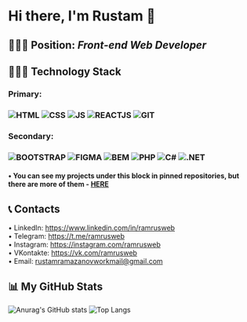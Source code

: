 # Hi there, I'm Rustam 👋
## 👨🏻‍🏫 Position: *Front-end Web Developer*
## 👨🏻‍💻 Technology Stack
### Primary:
### ![HTML](https://img.shields.io/badge/-HTML-151515?style=for-the-badge&logo=html5) ![CSS](https://img.shields.io/badge/-CSS-151515?style=for-the-badge&logo=css3) ![JS](https://img.shields.io/badge/-JS-151515?style=for-the-badge&logo=javascript) ![REACTJS](https://img.shields.io/badge/-REACTJS-151515?style=for-the-badge&logo=react) ![GIT](https://img.shields.io/badge/-GIT-151515?style=for-the-badge&logo=git)

### Secondary:
### ![BOOTSTRAP](https://img.shields.io/badge/-BOOTSTRAP-151515?style=for-the-badge&logo=bootstrap) ![FIGMA](https://img.shields.io/badge/-FIGMA-151515?style=for-the-badge&logo=figma) ![BEM](https://img.shields.io/badge/-BEM-151515?style=for-the-badge) ![PHP](https://img.shields.io/badge/-PHP-151515?style=for-the-badge&logo=php) ![C#](https://img.shields.io/badge/-C%23-151515?style=for-the-badge&logo=c#) ![.NET](https://img.shields.io/badge/-.NET-151515?style=for-the-badge&logo=.net)

####  • You can see my projects under this block in pinned repositories, but there are more of them - <a href="https://github.com/ramrusgit?tab=repositories" target="_blank">HERE</a>

## 📞 Contacts 
• LinkedIn: https://www.linkedin.com/in/ramrusweb<br>
• Telegram: https://t.me/ramrusweb<br>
• Instagram: https://instagram.com/ramrusweb<br>
• VKontakte: https://vk.com/ramrusweb<br>
• Email: rustamramazanovworkmail@gmail.com<br>


## 📊 My GitHub Stats
![Anurag's GitHub stats](https://github-readme-stats.vercel.app/api?username=ramrusweb&show_icons=true&theme=react) ![Top Langs](https://github-readme-stats.vercel.app/api/top-langs/?username=ramrusweb&layout=compact&theme=react)
